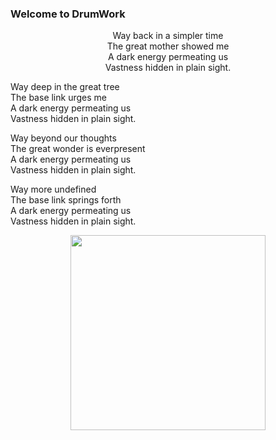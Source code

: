 
### Welcome to DrumWork

<p align='center'>
Way back in a simpler time<br/>
The great mother showed me<br/>
A dark energy permeating us<br/>
Vastness hidden in plain sight.

Way deep in the great tree<br/>
The base link urges me<br/>
A dark energy permeating us<br/>
Vastness hidden in plain sight.

Way beyond our thoughts<br/>
The great wonder is everpresent<br/>
A dark energy permeating us<br/>
Vastness hidden in plain sight.

Way more undefined<br/>
The base link springs forth<br/>
A dark energy permeating us<br/>
Vastness hidden in plain sight.
</p>

<p align='center'>
  <img src='https://github.com/drumworkteam/.github/blob/make/view/bush.svg?raw=true' height='312'>
</p>
